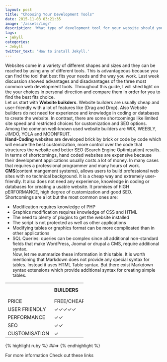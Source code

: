 ```yaml
---
layout: post
title: "Choosing Your Development Tools"
date: 2015-11-03 03:21:35
image: '/assets/img/'
description: 'What type of development tool for your website should you use and why?'
tags:
- jekyll
categories:
- Jekyll 
twitter_text: 'How to install Jekyll.'
---
```

Websites come in a variety of different shapes and sizes and they can be reached by using any of different tools. This is advantageous because you can find the tool that best fits your needs and the way you work. Last week discussion showed advantages and disadvantages of the three most common web development tools. Throughout this guide, I will shed light on the your choices in personal direction and compare them in order for you to find the best fits choice.    
Let us start with **Website buikders**. Website builders are usually cheap and user-friendly with a lot of features like (Drag and Drop). Also Website builders do not need for experience and knowledge in coding or databases to create the website. In contrast, there are some shortcomings like limited site speed and restricted choices for customization and SEO options. Among the common well-known used website builders are WIX, WEEBLY, JIMDO, YOLA and MOONFRUIT.    
**Hand-Coding** websites are developed brick  by brick  or code by code which will ensure the best customization, more control over the code that structures the website and better SEO (Search Engine Optimization) results. In terms of shortcomings, hand coded websites are expensive because their development applications usually costs a lot of money. In many cases that requires a professional programmer and many hours of work.    
**CMS**(content mangement systems), allows users to build professional web sites with no technical background. It is a cheap way and extremely user-friendly. It also does not need any experience, knowledge in coding or databases for creating a usable website. It promises of hIGH pERFORMANCE, high degree of customization and good SEO. Shortcomings are a lot but the most common ones are:  
- Modification requires knowledge of PHP  
- Graphics modification requires knowledge of CSS and HTML  
- The need to plenty of plugins to get the website installed  
- The script is not protected as well as other applications  
- Modifying tables or graphics format can be more complicated than in other applications  
- SQL Queries: queries can be complex since all additional non-standard fields that make WordPress, Joomal or drupal a CMS, require additional syntax.    
Now, let me summarize these information in this table. It is worth mentioning that Markdown does not provide any special syntax for tables. Instead it uses HTML Table syntax. But there exist Markdown syntax extensions which provide additional syntax for creating simple tables.  
  
<table style="width:50%">
  <tr>
    <td></td>
    <td><b>BUILDERS</b></td> 
    <td><b>CMS</b></td>
    <td><b>HAND-CODED</b><td>
  </tr>
  <tr>
    <td>PRICE</td>
    <td>FREE/CHEAP</td> 
    <td>CHEAP</td>
    <td>EXPENSIVE</td>
  </tr>
  <tr>
    <td>USER FRIENDLY</td>
    <td>✓✓✓✓✓</td> 
    <td>✓✓✓✓</td>
    <td>✓</td>
  </tr>
  <tr>
    <td>PERFORMANCE</td>
    <td>✓✓</td> 
    <td>✓✓✓✓</td>
    <td>✓✓✓✓✓</td>
  </tr>
  <tr>
    <td>SEO</td>
    <td>✓✓</td> 
    <td>✓✓✓✓</td>
    <td>✓✓✓✓✓</td>
  </tr>
  <tr>
    <td>CUSTOMISATION</td>
    <td>✓</td> 
    <td>✓✓✓✓</td>
    <td>✓✓✓✓✓</td>
  </tr>
</table>




{% highlight ruby %}
##=> 
{% endhighlight %}




For more information Check out these links 



[jekyll-gh]: https://github.com/Web-Development
[jekyll]:    http://jekyllrb.com